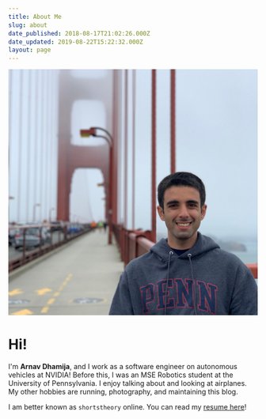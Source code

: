 ```yaml
---
title: About Me
slug: about
date_published: 2018-08-17T21:02:26.000Z
date_updated: 2019-08-22T15:22:32.000Z
layout: page
---
```


![](/static/pp2.jpeg)

# Hi!

I'm **Arnav Dhamija**, and I work as a software engineer on autonomous vehicles at NVIDIA! Before this, I was an MSE Robotics student at the University of Pennsylvania. I enjoy talking about and looking at airplanes. My other hobbies are running, photography, and maintaining this blog.

I am better known as `shortstheory` online. You can read my [resume here](/static/arnav-dhamija.pdf)!

